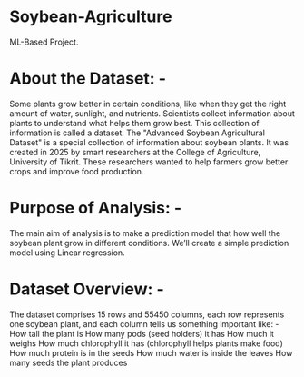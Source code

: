# Soybean-Agriculture
ML-Based Project.
# About the Dataset: -
Some plants grow better in certain conditions, like when they get the right amount of water, sunlight, and nutrients. Scientists collect information about plants to understand what helps them grow best. This collection of information is called a dataset.
The "Advanced Soybean Agricultural Dataset" is a special collection of information about soybean plants. It was created in 2025 by smart researchers at the College of Agriculture, University of Tikrit. These researchers wanted to help farmers grow better crops and improve food production.
# Purpose of Analysis: -
The main aim of analysis is to make a prediction model that how well the soybean plant grow in different conditions. We’ll create a simple prediction model using Linear regression.
# Dataset Overview: -
The dataset comprises 15 rows and 55450 columns, each row represents one soybean plant, and each column tells us something important like: - 
How tall the plant is
How many pods (seed holders) it has
How much it weighs
How much chlorophyll it has (chlorophyll helps plants make food)
How much protein is in the seeds
How much water is inside the leaves
How many seeds the plant produces
